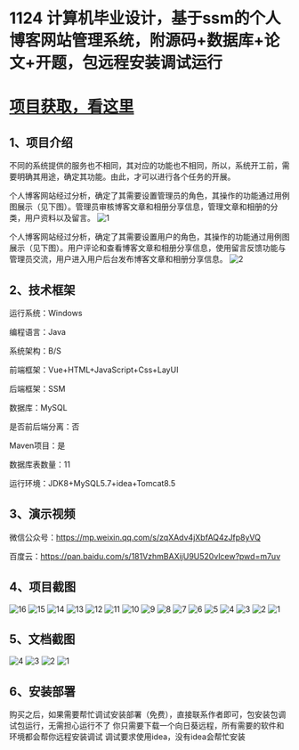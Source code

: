 # 1124 计算机毕业设计，基于ssm的个人博客网站管理系统，附源码+数据库+论文+开题，包远程安装调试运行

# [项目获取，看这里](https://mbd.pub/o/bread/mbd-aJeUmppp "项目获取，看这里")

## 1、项目介绍

不同的系统提供的服务也不相同，其对应的功能也不相同，所以，系统开工前，需要明确其用途，确定其功能。由此，才可以进行各个任务的开展。

个人博客网站经过分析，确定了其需要设置管理员的角色，其操作的功能通过用例图展示（见下图）。管理员审核博客文章和相册分享信息，管理文章和相册的分类，用户资料以及留言。
![1](https://javabscode.github.io/picx-images-hosting/1124-计算机毕业设计-基于ssm的个人博客网站管理系统-附源码+数据库+论文+开题-包远程安装调试运行-其他截图/1.webp)

个人博客网站经过分析，确定了其需要设置用户的角色，其操作的功能通过用例图展示（见下图）。用户评论和查看博客文章和相册分享信息，使用留言反馈功能与管理员交流，用户进入用户后台发布博客文章和相册分享信息。
![2](https://javabscode.github.io/picx-images-hosting/1124-计算机毕业设计-基于ssm的个人博客网站管理系统-附源码+数据库+论文+开题-包远程安装调试运行-其他截图/2.webp)


## 2、技术框架

运行系统：Windows

编程语言：Java

系统架构：B/S

前端框架：Vue+HTML+JavaScript+Css+LayUI

后端框架：SSM

数据库：MySQL

是否前后端分离：否

Maven项目：是

数据库表数量：11

运行环境：JDK8+MySQL5.7+idea+Tomcat8.5

## 3、演示视频

微信公众号：https://mp.weixin.qq.com/s/zqXAdv4jXbfAQ4zJfp8yVQ

百度云：https://pan.baidu.com/s/181VzhmBAXijU9U520vlcew?pwd=m7uv 

## 4、项目截图  

![16](https://javabscode.github.io/picx-images-hosting/1124-计算机毕业设计-基于ssm的个人博客网站管理系统-附源码+数据库+论文+开题-包远程安装调试运行-运行截图/16.webp)
![15](https://javabscode.github.io/picx-images-hosting/1124-计算机毕业设计-基于ssm的个人博客网站管理系统-附源码+数据库+论文+开题-包远程安装调试运行-运行截图/15.webp)
![14](https://javabscode.github.io/picx-images-hosting/1124-计算机毕业设计-基于ssm的个人博客网站管理系统-附源码+数据库+论文+开题-包远程安装调试运行-运行截图/14.webp)
![13](https://javabscode.github.io/picx-images-hosting/1124-计算机毕业设计-基于ssm的个人博客网站管理系统-附源码+数据库+论文+开题-包远程安装调试运行-运行截图/13.webp)
![12](https://javabscode.github.io/picx-images-hosting/1124-计算机毕业设计-基于ssm的个人博客网站管理系统-附源码+数据库+论文+开题-包远程安装调试运行-运行截图/12.webp)
![11](https://javabscode.github.io/picx-images-hosting/1124-计算机毕业设计-基于ssm的个人博客网站管理系统-附源码+数据库+论文+开题-包远程安装调试运行-运行截图/11.webp)
![10](https://javabscode.github.io/picx-images-hosting/1124-计算机毕业设计-基于ssm的个人博客网站管理系统-附源码+数据库+论文+开题-包远程安装调试运行-运行截图/10.webp)
![9](https://javabscode.github.io/picx-images-hosting/1124-计算机毕业设计-基于ssm的个人博客网站管理系统-附源码+数据库+论文+开题-包远程安装调试运行-运行截图/9.webp)
![8](https://javabscode.github.io/picx-images-hosting/1124-计算机毕业设计-基于ssm的个人博客网站管理系统-附源码+数据库+论文+开题-包远程安装调试运行-运行截图/8.webp)
![7](https://javabscode.github.io/picx-images-hosting/1124-计算机毕业设计-基于ssm的个人博客网站管理系统-附源码+数据库+论文+开题-包远程安装调试运行-运行截图/7.webp)
![6](https://javabscode.github.io/picx-images-hosting/1124-计算机毕业设计-基于ssm的个人博客网站管理系统-附源码+数据库+论文+开题-包远程安装调试运行-运行截图/6.webp)
![5](https://javabscode.github.io/picx-images-hosting/1124-计算机毕业设计-基于ssm的个人博客网站管理系统-附源码+数据库+论文+开题-包远程安装调试运行-运行截图/5.webp)
![4](https://javabscode.github.io/picx-images-hosting/1124-计算机毕业设计-基于ssm的个人博客网站管理系统-附源码+数据库+论文+开题-包远程安装调试运行-运行截图/4.webp)
![3](https://javabscode.github.io/picx-images-hosting/1124-计算机毕业设计-基于ssm的个人博客网站管理系统-附源码+数据库+论文+开题-包远程安装调试运行-运行截图/3.webp)
![2](https://javabscode.github.io/picx-images-hosting/1124-计算机毕业设计-基于ssm的个人博客网站管理系统-附源码+数据库+论文+开题-包远程安装调试运行-运行截图/2.webp)
![1](https://javabscode.github.io/picx-images-hosting/1124-计算机毕业设计-基于ssm的个人博客网站管理系统-附源码+数据库+论文+开题-包远程安装调试运行-运行截图/1.webp)















## 5、文档截图
![4](https://javabscode.github.io/picx-images-hosting/1124-计算机毕业设计-基于ssm的个人博客网站管理系统-附源码+数据库+论文+开题-包远程安装调试运行-文档截图/4.webp)
![3](https://javabscode.github.io/picx-images-hosting/1124-计算机毕业设计-基于ssm的个人博客网站管理系统-附源码+数据库+论文+开题-包远程安装调试运行-文档截图/3.webp)
![2](https://javabscode.github.io/picx-images-hosting/1124-计算机毕业设计-基于ssm的个人博客网站管理系统-附源码+数据库+论文+开题-包远程安装调试运行-文档截图/2.webp)
![1](https://javabscode.github.io/picx-images-hosting/1124-计算机毕业设计-基于ssm的个人博客网站管理系统-附源码+数据库+论文+开题-包远程安装调试运行-文档截图/1.webp)




## 6、安装部署

购买之后，如果需要帮忙调试安装部署（免费），直接联系作者即可，包安装包调试包运行，无需担心运行不了
你只需要下载一个向日葵远程，所有需要的软件和环境都会帮你远程安装调试
调试要求使用idea，没有idea会帮忙安装
